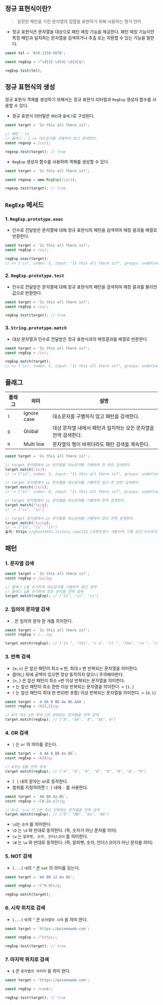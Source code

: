 ## 정규 표현식이란?


> 일정한 패턴을 가진 문자열의 집합을 표현하기 위해 사용하는 형식 언어
>
- 정규 표현식은 문자열을 대상으로 패턴 매칭 기능을 제공한다. 패턴 매칭 기능이란 특정 패턴과 일치하는 문자열을 검색하거나 추출 또는 치환할 수 있는 기능을 말한다.

```jsx
const tel = '010-1234-5678';

const regExp = /^\d{3}-\d{4}-\d{4}$/;

regExp.test(tel);
```

## 정규 표현식의 생성


정규 표현식 객체를 생성하기 위해서는 정규 표현식 리터럴과 `RegExp` 생성자 함수를 사용할 수 있다.

- 정규 표현식 리터럴은 `패턴`과 `플래그`로 구성된다.

```jsx
const target = 'Is this all there is?';

// 패턴 : is
// 플래그 : i => 대소문자를 구별하지 않고 검색한다.
const regexp = /is/i;

regexp.test(target); // true
```

- `RegExp` 생성자 함수를 사용하여 객체를 생성할 수 있다.

```jsx
const target = 'Is this all there is?';

const regexp = new RegExp(/is/i);

regexp.test(target); // true
```

## `RegExp` 메서드


### 1. `RegExp.prototype.exec`

- 인수로 전달받은 문자열에 대해 정규 표현식의 패턴을 검색하여 매칭 결과를 배열로 반환한다.

```jsx
const target = 'Is this all there is?';
const regExp = /is/;

regExp.exec(target);
// => ["is", index: 5, input: "Is this all there is?", groups: undefined] 
```

### 2. `RegExp.prototype.test`

- 인수로 전달받은 문자열에 대해 정규 표현식의 패턴을 검색하여 매칭 결과를 불리언 값으로 반환한다.

```jsx
const target = 'Is this all there is?';
const regExp = /is/;

regExp.test(target); // true
```

### 3. `String.prototype.match`

- 대상 문자열과 인수로 전달받은 정규 표현식과의 매칭결과를 배열로 반환한다.

```jsx
const target = 'Is this all there is?';
const regExp = /is/;

regExp.match(target);
// => ["is", index: 5, input: "Is this all there is?", groups: undefined] 
```

## 플래그


| 플래그 | 의미 | 설명 |
| --- | --- | --- |
| `i` | Ignore case | 대소문자를 구별하지 않고 패턴을 검색한다. |
| `g` | Global | 대상 문자열 내에서 패턴과 일치하는 모든 문자열을 전역 검색한다. |
| `m`  | Multi line | 문자열의 행이 바뀌더라도 패턴 검색을 계속한다. |

```jsx
const target = 'Is this all there is?';

// target 문자열에서 is 문자열을 대소문자를 구별하여 한 번만 검색한다.
target.match(/is/);
// -> ["is", index: 5, input: "Is this all there is?", groups: undefined]

// target 문자열에서 is 문자열을 대소문자를 구별하지 않고 한 번만 검색한다.
target.match(/is/i);
// -> ["Is", index: 0, input: "Is this all there is?", groups: undefined]

// target 문자열에서 is 문자열을 대소문자를 구별하여 전역 검색한다.
target.match(/is/g);
// -> ["is", "is"]

// target 문자열에서 is 문자열을 대소문자를 구별하지 않고 전역 검색한다.
target.match(/is/ig);
// -> ["Is", "is", "is"]
출처: https://ghost4551.tistory.com/212 [프론트엔드 개발자의 기록 공간:티스토리]
```

## 패턴


### 1. 문자열 검색

```jsx
const target = `Is this all there is?`;
cosnt regExp = /is/ig;

// 플래그 i를 추가하여 대소문자를 구별하지 않고 검색
// 플래그 g를 추가하여 모든 문자열 전역 검색
target.match(regExp); // ["Is", "is", "is"]
```

### 2. 임의의 문자열 검색

- . 은 임의의 문자 한 개를 의미한다.

```jsx
const target = `Is this all there is?`;
cosnt regExp = /.../g;

target.match(regExp); // ["Is ", "thi", "s a", "ll ", "the", "re ", "is?"]
```

### 3. 반복 검색

- `{m,n}` 은 앞선 패턴이 최소 `m` 번, 최대 `n` 번 반복되는 문자열을 의미한다.
- 콤마(,) 뒤에 공백이 있으면 정상 동작하지 않으니 주의해야한다.
- `{n,}` 은 앞선 패턴이 최소 `n`번 이상 반복되는 문자열을 의미한다.
- `+` 는 앞선 패턴이 최소 한번 이상 반복되는 문자열을 의미한다. = `{1,}`
- `?` 는 앞선 패턴이 최대 한 번(0번 포함) 이상 반복되는 문자열을 의미한다. = `{0,1}`

```jsx
const target = `A AA B BB Aa Bb AAA`;
cosnt regExp = /A{1,2}/g;

// A가 최소 1번 최대 2번 반복되는 문자열을 전역 검색
target.match(regExp); // ["A", "AA", "A", "AA", A"]
```

### 4. OR 검색

- `|` 는 `or` 의 의미를 갖는다.

```jsx
const target = `A AA B BB Aa Bb`;
cosnt regExp = /A|B/g;

// A또는 B를 전역 검색
target.match(regExp); // ["A", "A", "A", "B", "B", "B", "A", "B"]
```

- `[ ]` 내의 문자는 or로 동작한다.
- 범위를 지정하려면 `[ ]` 내에 `-` 를 사용한다.

```jsx
const target = `AA BB Aa Bb`;
cosnt regExp = /[A-Za-z]+/g;

// A~Z, a~z 가 1번 이상 반복되는 문자열을 전역 검색
target.match(regExp); // ["A", "BB", "Aa", "Bb"]
```

- `\d`는 `숫자` 를 의미한다.
- `\D` 는 `\d` 와 반대로 동작한다. (즉, 숫자가 아닌 문자를 의미)
- `\w` 는 `알파벳, 숫자, 언더스코어` 를 의미한다.
- `\W` 는 `\w` 와 반대로 동작한다. (즉, 알파벳, 숫자, 언더스코어가 아닌 문자를 의미)

### 5. NOT 검색

- `[...]` `내`의 `^` 은 `not` 의 의미를 갖는다.

```jsx
const target = 'AA BB 12 Aa Bb';

const regExp = /[^0-9]+/g;

regExp.match(target);
```

### 6. 시작 위치로 검색

- `[...]` `밖`의 `^` 은 `문자열의 시작` 을 의미 한다.

```jsx
const target = 'https://poiemaweb.com';

const regExp = /^https/;

regExp.test(target); // true
```

### 7. 마지막 위치로 검색

- `$` 은 `문자열의 마지막` 을 의미 한다.

```jsx
const target = 'https://poiemaweb.com';

const regExp = /com$/;

regExp.test(target); // true
```